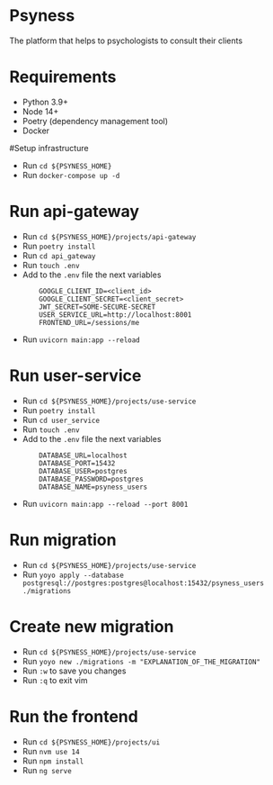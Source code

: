 # Psyness

The platform that helps to psychologists to consult their clients

# Requirements

* Python 3.9+
* Node 14+
* Poetry (dependency management tool)
* Docker

#Setup infrastructure

* Run `cd ${PSYNESS_HOME}`
* Run `docker-compose up -d`

# Run api-gateway

* Run `cd ${PSYNESS_HOME}/projects/api-gateway`
* Run `poetry install`
* Run `cd api_gateway`
* Run `touch .env`
* Add to the `.env` file the next variables
  ```
      GOOGLE_CLIENT_ID=<client_id>
      GOOGLE_CLIENT_SECRET=<client_secret>
      JWT_SECRET=SOME-SECURE-SECRET
      USER_SERVICE_URL=http://localhost:8001
      FRONTEND_URL=/sessions/me
  ```
* Run `uvicorn main:app --reload`

# Run user-service

* Run `cd ${PSYNESS_HOME}/projects/use-service`
* Run `poetry install`
* Run `cd user_service`
* Run `touch .env`
* Add to the `.env` file the next variables
  ```
      DATABASE_URL=localhost
      DATABASE_PORT=15432
      DATABASE_USER=postgres
      DATABASE_PASSWORD=postgres
      DATABASE_NAME=psyness_users
  ```
* Run `uvicorn main:app --reload --port 8001`

# Run migration

* Run `cd ${PSYNESS_HOME}/projects/use-service`
* Run `yoyo apply --database postgresql://postgres:postgres@localhost:15432/psyness_users ./migrations`

# Create new migration

* Run `cd ${PSYNESS_HOME}/projects/use-service`
* Run `yoyo new ./migrations -m "EXPLANATION_OF_THE_MIGRATION"`
* Run `:w` to save you changes
* Run `:q` to exit vim

# Run the frontend

* Run `cd ${PSYNESS_HOME}/projects/ui`
* Run `nvm use 14`
* Run `npm install`
* Run `ng serve`